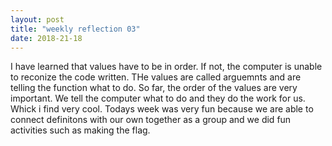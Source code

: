 ```yaml
---
layout: post
title: "weekly reflection 03"
date: 2018-21-18
---
```


I have learned that values have to be in order. If not, the computer is unable to reconize the code written. THe values are called arguemnts and are telling the function what to do. So far, the order of the values are very important. We tell the computer what to do and they do the work for us. Whick i find very cool. Todays week was very fun because we are able to connect definitons with our own together as a group and we did fun activities such as making the flag.
